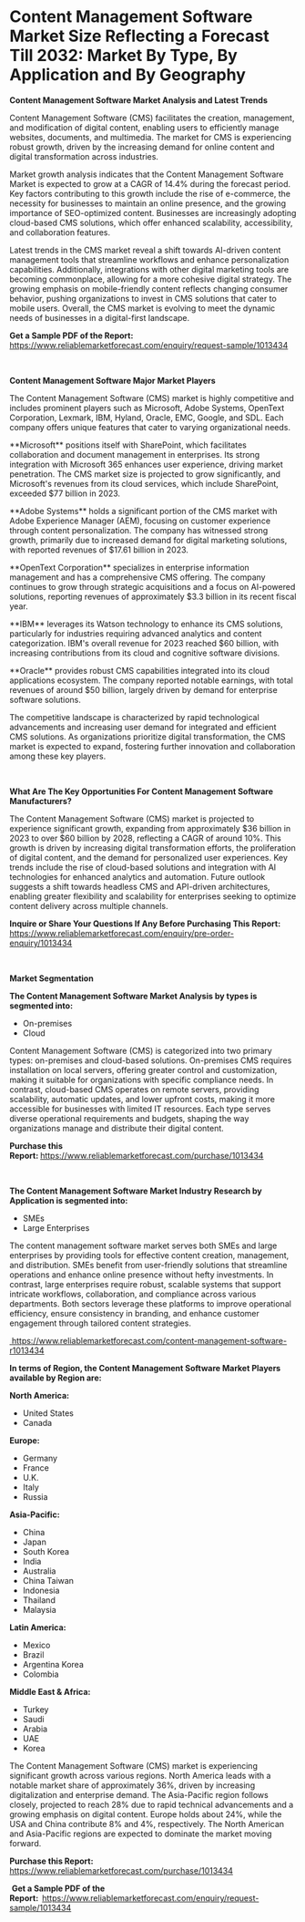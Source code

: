 <p><h1>Content Management Software Market Size Reflecting a Forecast Till 2032: Market By Type, By Application and By Geography</h1></p><p><strong>Content Management Software Market Analysis and Latest Trends</strong></p>
<p><p>Content Management Software (CMS) facilitates the creation, management, and modification of digital content, enabling users to efficiently manage websites, documents, and multimedia. The market for CMS is experiencing robust growth, driven by the increasing demand for online content and digital transformation across industries.</p><p>Market growth analysis indicates that the Content Management Software Market is expected to grow at a CAGR of 14.4% during the forecast period. Key factors contributing to this growth include the rise of e-commerce, the necessity for businesses to maintain an online presence, and the growing importance of SEO-optimized content. Businesses are increasingly adopting cloud-based CMS solutions, which offer enhanced scalability, accessibility, and collaboration features.</p><p>Latest trends in the CMS market reveal a shift towards AI-driven content management tools that streamline workflows and enhance personalization capabilities. Additionally, integrations with other digital marketing tools are becoming commonplace, allowing for a more cohesive digital strategy. The growing emphasis on mobile-friendly content reflects changing consumer behavior, pushing organizations to invest in CMS solutions that cater to mobile users. Overall, the CMS market is evolving to meet the dynamic needs of businesses in a digital-first landscape.</p></p>
<p><strong>Get a Sample PDF of the Report:&nbsp;</strong> <a href="https://www.reliablemarketforecast.com/enquiry/request-sample/1013434?utm_campaign=2472&utm_medium=2&utm_source=Github&utm_content=ia&utm_term=17042025&utm_id=content-management-software">https://www.reliablemarketforecast.com/enquiry/request-sample/1013434</a></p>
<p>&nbsp;</p>
<p><strong>Content Management Software Major Market Players</strong></p>
<p><p>The Content Management Software (CMS) market is highly competitive and includes prominent players such as Microsoft, Adobe Systems, OpenText Corporation, Lexmark, IBM, Hyland, Oracle, EMC, Google, and SDL. Each company offers unique features that cater to varying organizational needs.</p><p>**Microsoft** positions itself with SharePoint, which facilitates collaboration and document management in enterprises. Its strong integration with Microsoft 365 enhances user experience, driving market penetration. The CMS market size is projected to grow significantly, and Microsoft's revenues from its cloud services, which include SharePoint, exceeded $77 billion in 2023.</p><p>**Adobe Systems** holds a significant portion of the CMS market with Adobe Experience Manager (AEM), focusing on customer experience through content personalization. The company has witnessed strong growth, primarily due to increased demand for digital marketing solutions, with reported revenues of $17.61 billion in 2023. </p><p>**OpenText Corporation** specializes in enterprise information management and has a comprehensive CMS offering. The company continues to grow through strategic acquisitions and a focus on AI-powered solutions, reporting revenues of approximately $3.3 billion in its recent fiscal year.</p><p>**IBM** leverages its Watson technology to enhance its CMS solutions, particularly for industries requiring advanced analytics and content categorization. IBM's overall revenue for 2023 reached $60 billion, with increasing contributions from its cloud and cognitive software divisions.</p><p>**Oracle** provides robust CMS capabilities integrated into its cloud applications ecosystem. The company reported notable earnings, with total revenues of around $50 billion, largely driven by demand for enterprise software solutions.</p><p>The competitive landscape is characterized by rapid technological advancements and increasing user demand for integrated and efficient CMS solutions. As organizations prioritize digital transformation, the CMS market is expected to expand, fostering further innovation and collaboration among these key players.</p></p>
<p>&nbsp;</p>
<p><strong>What Are The Key Opportunities For Content Management Software Manufacturers?</strong></p>
<p><p>The Content Management Software (CMS) market is projected to experience significant growth, expanding from approximately $36 billion in 2023 to over $60 billion by 2028, reflecting a CAGR of around 10%. This growth is driven by increasing digital transformation efforts, the proliferation of digital content, and the demand for personalized user experiences. Key trends include the rise of cloud-based solutions and integration with AI technologies for enhanced analytics and automation. Future outlook suggests a shift towards headless CMS and API-driven architectures, enabling greater flexibility and scalability for enterprises seeking to optimize content delivery across multiple channels.</p></p>
<p><strong>Inquire or Share Your Questions If Any Before Purchasing This Report:</strong> <a href="https://www.reliablemarketforecast.com/enquiry/pre-order-enquiry/1013434?utm_campaign=2472&utm_medium=2&utm_source=Github&utm_content=ia&utm_term=17042025&utm_id=content-management-software">https://www.reliablemarketforecast.com/enquiry/pre-order-enquiry/1013434</a></p>
<p>&nbsp;</p>
<p><strong>Market Segmentation</strong></p>
<p><strong>The Content Management Software Market Analysis by types is segmented into:</strong></p>
<p><ul><li>On-premises</li><li>Cloud</li></ul></p>
<p><p>Content Management Software (CMS) is categorized into two primary types: on-premises and cloud-based solutions. On-premises CMS requires installation on local servers, offering greater control and customization, making it suitable for organizations with specific compliance needs. In contrast, cloud-based CMS operates on remote servers, providing scalability, automatic updates, and lower upfront costs, making it more accessible for businesses with limited IT resources. Each type serves diverse operational requirements and budgets, shaping the way organizations manage and distribute their digital content.</p></p>
<p><strong>Purchase this Report:&nbsp;</strong><a href="https://www.reliablemarketforecast.com/purchase/1013434?utm_campaign=2472&utm_medium=2&utm_source=Github&utm_content=ia&utm_term=17042025&utm_id=content-management-software">https://www.reliablemarketforecast.com/purchase/1013434</a></p>
<p>&nbsp;</p>
<p><strong>The Content Management Software Market Industry Research by Application is segmented into:</strong></p>
<p><ul><li>SMEs</li><li>Large Enterprises</li></ul></p>
<p><p>The content management software market serves both SMEs and large enterprises by providing tools for effective content creation, management, and distribution. SMEs benefit from user-friendly solutions that streamline operations and enhance online presence without hefty investments. In contrast, large enterprises require robust, scalable systems that support intricate workflows, collaboration, and compliance across various departments. Both sectors leverage these platforms to improve operational efficiency, ensure consistency in branding, and enhance customer engagement through tailored content strategies.</p></p>
<p><a href="https://www.reliablemarketforecast.com/content-management-software-r1013434?utm_campaign=2472&utm_medium=2&utm_source=Github&utm_content=ia&utm_term=17042025&utm_id=content-management-software">&nbsp;https://www.reliablemarketforecast.com/content-management-software-r1013434</a></p>
<p><strong>In terms of Region, the Content Management Software Market Players available by Region are:</strong></p>
<p>
    <p> <strong> North America: </strong>
        <ul>
            <li>United States</li>
            <li>Canada</li>
        </ul>
        </p> 
    <p> <strong> Europe: </strong>
        <ul>
            <li>Germany</li>
            <li>France</li>
            <li>U.K.</li>
            <li>Italy</li>
            <li>Russia</li>
        </ul>
        </p> 
    <p> <strong> Asia-Pacific: </strong>
        <ul>
            <li>China</li>
            <li>Japan</li>
            <li>South Korea</li>
            <li>India</li>
            <li>Australia</li>
            <li>China Taiwan</li>
            <li>Indonesia</li>
            <li>Thailand</li>
            <li>Malaysia</li>
        </ul>
        </p> 
    <p> <strong> Latin America: </strong>
        <ul>
            <li>Mexico</li>
            <li>Brazil</li>
            <li>Argentina Korea</li>
            <li>Colombia</li>
        </ul>
        </p> 
    <p> <strong> Middle East & Africa: </strong>
        <ul>
            <li>Turkey</li>
            <li>Saudi</li>
            <li>Arabia</li>
            <li>UAE</li>
            <li>Korea</li>
        </ul>
    </p>
    </p>
<p><p>The Content Management Software (CMS) market is experiencing significant growth across various regions. North America leads with a notable market share of approximately 36%, driven by increasing digitalization and enterprise demand. The Asia-Pacific region follows closely, projected to reach 28% due to rapid technical advancements and a growing emphasis on digital content. Europe holds about 24%, while the USA and China contribute 8% and 4%, respectively. The North American and Asia-Pacific regions are expected to dominate the market moving forward.</p></p>
<p><strong>Purchase this Report: </strong><a href="https://www.reliablemarketforecast.com/purchase/1013434?utm_campaign=2472&utm_medium=2&utm_source=Github&utm_content=ia&utm_term=17042025&utm_id=content-management-software">https://www.reliablemarketforecast.com/purchase/1013434</a></p>
<p>&nbsp;<strong>Get a Sample PDF of the Report:&nbsp;&nbsp;</strong><a href="https://www.reliablemarketforecast.com/enquiry/request-sample/1013434?utm_campaign=2472&utm_medium=2&utm_source=Github&utm_content=ia&utm_term=17042025&utm_id=content-management-software">https://www.reliablemarketforecast.com/enquiry/request-sample/1013434</a></p>
<p><strong></strong></p>
<p><p></p><p></p><p></p></p>